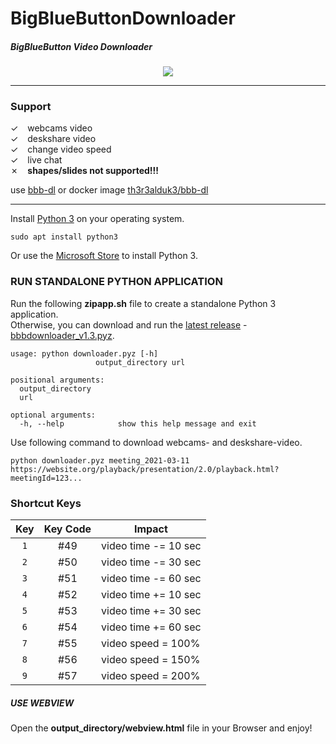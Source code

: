 # BigBlueButtonDownloader
##### BigBlueButton Video Downloader

<p align="center">
  <img src="https://repository-images.githubusercontent.com/331634964/0abaea80-5c90-11eb-80e0-4413ca30e08a" />
</p>

---

### Support
  
&#x2713; &ensp; webcams video  
&#x2713; &ensp; deskshare video  
&#x2713; &ensp; change video speed  
&#x2713; &ensp; live chat  
&#x2717; &ensp; **shapes/slides not supported!!!**  
  
use [bbb-dl](https://github.com/C0D3D3V/bbb-dl) or docker image [th3r3alduk3/bbb-dl](https://hub.docker.com/r/th3r3alduk3/bbb-dl)

---

Install [Python 3](https://www.python.org/downloads/) on your operating system.  

```
sudo apt install python3
```

Or use the [Microsoft Store](https://go.microsoft.com/fwlink?linkID=2082640) to install Python 3.

### RUN STANDALONE PYTHON APPLICATION

Run the following **zipapp.sh** file to create a standalone Python 3 application.  
Otherwise, you can download and run the [latest release](https://github.com/Th3R3alDuk3/BigBlueButtonDownloader/releases) - 
[bbbdownloader_v1.3.pyz](https://github.com/Th3R3alDuk3/BigBlueButtonDownloader/releases/download/v1.3/downloader.pyz). 

```
usage: python downloader.pyz [-h] 
                   output_directory url

positional arguments:
  output_directory
  url

optional arguments:
  -h, --help            show this help message and exit
```
Use following command to download webcams- and deskshare-video.
```
python downloader.pyz meeting_2021-03-11 https://website.org/playback/presentation/2.0/playback.html?meetingId=123...
```

### Shortcut Keys

| Key | Key Code | Impact  |
|:---:|:---:|---|
| `1` | #49 | video time -= 10 sec |
| `2` | #50 | video time -= 30 sec |
| `3` | #51 | video time -= 60 sec |
| `4` | #52 | video time += 10 sec |
| `5` | #53 | video time += 30 sec |
| `6` | #54 | video time += 60 sec |
| `7` | #55 | video speed = 100% |
| `8` | #56 | video speed = 150% |
| `9` | #57 | video speed = 200% |

##### USE WEBVIEW

Open the **output_directory/webview.html** file in your Browser and enjoy!
